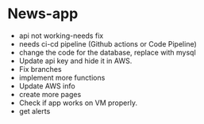 # News-app

- api not working-needs fix
- needs ci-cd pipeline (Github actions or Code Pipeline)
- change the code for the database, replace with mysql
- Update api key and hide it in AWS.
- Fix branches
- implement more functions
- Update AWS info
- create more pages
- Check if app works on VM properly.
- get alerts 
